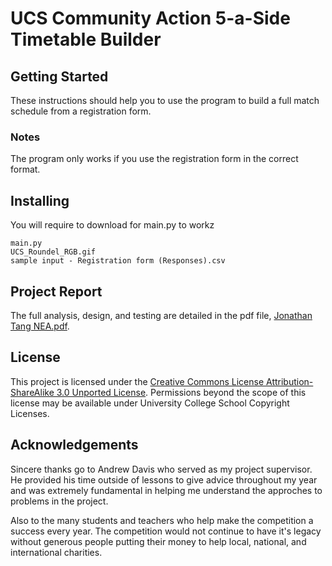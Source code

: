 # UCS Community Action 5-a-Side Timetable Builder

## Getting Started
These instructions should help you to use the program to build a full match schedule from a registration form.

### Notes
The program only works if you use the registration form in the correct format. 

## Installing
You will require to download for main.py to workz

	main.py
	UCS_Roundel_RGB.gif
	sample input - Registration form (Responses).csv

## Project Report
The full analysis, design, and testing are detailed in the pdf file, [Jonathan Tang NEA.pdf](https://github.com/jonathankytang/UCS-5-a-side-Timetabling/blob/master/Jonathan%20Tang%20NEA.pdf).

## License
This project is licensed under the [Creative Commons License Attribution-ShareAlike 3.0 Unported License](https://creativecommons.org/licenses/by-sa/3.0/). Permissions beyond the scope of this license may be available under University College School Copyright Licenses.

## Acknowledgements
Sincere thanks go to Andrew Davis who served as my project supervisor. He provided his time outside of lessons to give advice throughout my year and was extremely fundamental in helping me understand the approches to problems in the project.

Also to the many students and teachers who help make the competition a success every year. The competition would not continue to have it's legacy without generous people putting their money to help local, national, and international charities.